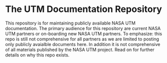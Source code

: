 # The UTM Documentation Repository

This repository is for maintaining publicly available NASA UTM documentation.  The primary audience for this repository are current NASA UTM partners or on-boarding new NASA UTM partners.  To emphasize: this repo is still not comprehensive for all partners as we are limited to posting only publicly avaialble documents here.  In addition it is not comprehensive of all materials published by the NASA UTM project.  Read on for further details on why this repo exists.
